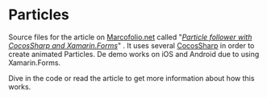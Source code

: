 # Particles

Source files for the article on [Marcofolio.net](http://www.marcofolio.net/) called "[*Particle follower with CocosSharp and Xamarin.Forms*](https://marcofolio.net/particle-cocossharp-xamarin-forms/)" . It uses several [CocosSharp](https://docs.microsoft.com/en-us/xamarin/graphics-games/cocossharp/) in order to create animated Particles. De demo works on iOS and Android due to using Xamarin.Forms.

Dive in the code or read the article to get more information about how this works.